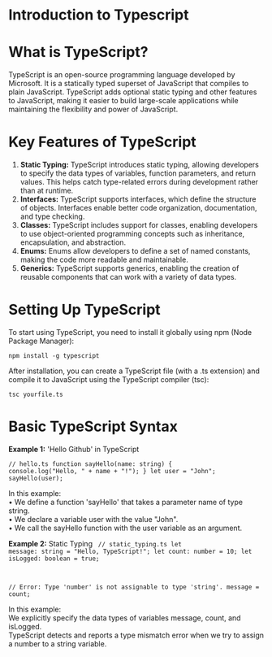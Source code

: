 # Introduction to Typescript


# What is TypeScript?
TypeScript is an open-source programming language developed by Microsoft. It is a statically typed superset of JavaScript that compiles to plain JavaScript. TypeScript adds optional static typing and other features to JavaScript, making it easier to build large-scale applications while maintaining the flexibility and power of JavaScript.


# Key Features of TypeScript
1.	<b>Static Typing:</b> TypeScript introduces static typing, allowing developers to specify the data types of variables, function parameters, and return values. This helps catch type-related errors during development rather than at runtime.
2.	<b>Interfaces:</b> TypeScript supports interfaces, which define the structure of objects. Interfaces enable better code organization, documentation, and type checking.
3.	<b>Classes:</b> TypeScript includes support for classes, enabling developers to use object-oriented programming concepts such as inheritance, encapsulation, and abstraction.
4.	<b>Enums:</b> Enums allow developers to define a set of named constants, making the code more readable and maintainable.
5.	<b>Generics:</b> TypeScript supports generics, enabling the creation of reusable components that can work with a variety of data types.



# Setting Up TypeScript
To start using TypeScript, you need to install it globally using npm (Node Package Manager):

<code>npm install -g typescript</code>

After installation, you can create a TypeScript file (with a .ts extension) and compile it to JavaScript using the TypeScript compiler (tsc):

<code>tsc yourfile.ts</code>



# Basic TypeScript Syntax
<b>Example 1:</b> 'Hello Github' in TypeScript

<code>// hello.ts 
	function sayHello(name: string) { 
	console.log("Hello, " + name + "!"); 
	} 
      let user = "John"; 
      sayHello(user); 
</code>
      
In this example:</br>
•	We define a function 'sayHello' that takes a parameter name of type string.</br>
•	We declare a variable user with the value "John".</br>
•	We call the sayHello function with the user variable as an argument.</br>



<b>Example 2:</b> Static Typing
<code>
// static_typing.ts
let message: string = "Hello, TypeScript!";
let count: number = 10;
let isLogged: boolean = true;

// Error: Type 'number' is not assignable to type 'string'.
message = count;
</code>

In this example:</br>
We explicitly specify the data types of variables message, count, and isLogged.</br>
TypeScript detects and reports a type mismatch error when we try to assign a number to a string variable.</br>

